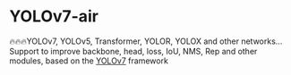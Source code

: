 # YOLOv7-air
🔥🔥🔥YOLOv7, YOLOv5, Transformer, YOLOR, YOLOX and other networks... Support to improve backbone, head, loss, IoU, NMS, Rep and other modules, based on the [YOLOv7](https://github.com/WongKinYiu/yolov7) framework

